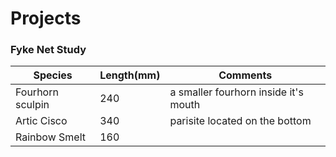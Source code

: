 # Projects

### Fyke Net Study



Species | Length(mm) | Comments
------------ | ------------- | -------------
Fourhorn sculpin | 240 | a smaller fourhorn inside it's mouth
Artic Cisco | 340 | parisite located on the bottom
Rainbow Smelt | 160 | 
